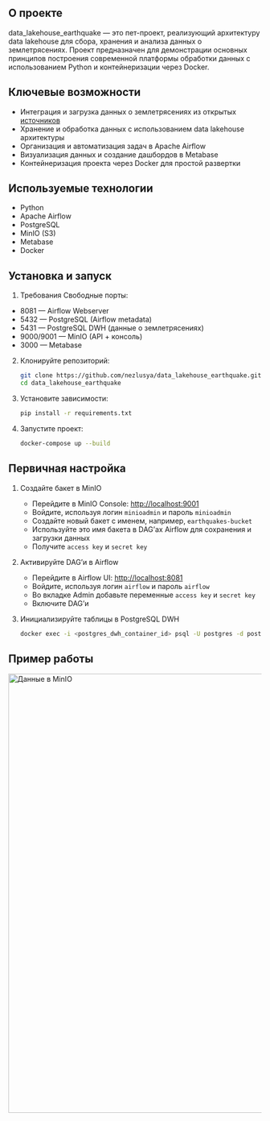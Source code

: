 ## О проекте
data_lakehouse_earthquake — это пет-проект, реализующий архитектуру data lakehouse для сбора, хранения и анализа данных о землетрясениях. Проект предназначен для демонстрации основных принципов построения современной платформы обработки данных с использованием Python и контейнеризации через Docker.

## Ключевые возможности
- Интеграция и загрузка данных о землетрясениях из открытых [источников](https://earthquake.usgs.gov/fdsnws/event/1/#methods)
- Хранение и обработка данных с использованием data lakehouse архитектуры
- Организация и автоматизация задач в Apache Airflow
- Визуализация данных и создание дашбордов в Metabase
- Контейнеризация проекта через Docker для простой развертки

## Используемые технологии
- Python
- Apache Airflow
- PostgreSQL
- MinIO (S3)
- Metabase
- Docker

## Установка и запуск
1. Требования
Свободные порты:
- 8081 — Airflow Webserver
- 5432 — PostgreSQL (Airflow metadata)
- 5431 — PostgreSQL DWH (данные о землетрясениях)
- 9000/9001 — MinIO (API + консоль)
- 3000 — Metabase

2. Клонируйте репозиторий:
   ```bash
   git clone https://github.com/nezlusya/data_lakehouse_earthquake.git
   cd data_lakehouse_earthquake
   ```

3. Установите зависимости:
   ```bash
   pip install -r requirements.txt
   ```

4. Запустите проект:
   ```bash
   docker-compose up --build
   ```

## Первичная настройка

1. Создайте бакет в MinIO
   - Перейдите в MinIO Console: [http://localhost:9001](http://localhost:9001)  
   - Войдите, используя логин `minioadmin` и пароль `minioadmin`  
   - Создайте новый бакет с именем, например, `earthquakes-bucket`  
   - Используйте это имя бакета в DAG’ах Airflow для сохранения и загрузки данных
   - Получите `access key` и `secret key`

2. Активируйте DAG’и в Airflow
   - Перейдите в Airflow UI: [http://localhost:8081](http://localhost:8081)
   - Войдите, используя логин `airflow` и пароль `airflow`  
   - Во вкладке Admin добавьте переменные `access key` и `secret key`
   - Включите DAG’и

3. Инициализируйте таблицы в PostgreSQL DWH
   ```bash
   docker exec -i <postgres_dwh_container_id> psql -U postgres -d postgres < pg_script.sql

  ## Пример работы
  <img width="872" alt="Данные в MinIO" src="https://github.com/nezlusya/data_lakehouse_earthquake/blob/main/photo/Screenshot%20minio.png" />
